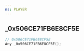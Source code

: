 ```yaml
---
ns: PLAYER
---
```

## _0x506CE71FB6E8CF5E

```c
// 0x506CE71FB6E8CF5E
Any _0x506CE71FB6E8CF5E();
```

